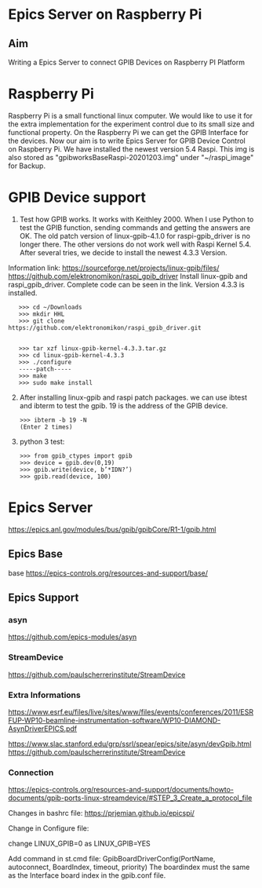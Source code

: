 # Epics Server on Raspberry Pi

## Aim
Writing a Epics Server to connect GPIB Devices on Raspberry PI Platform 


# Raspberry Pi
Raspberry Pi is a small functional linux computer. We would like to use it for the extra implementation for the experiment control due to its small size and functional property. On the Raspberry Pi we can get the GPIB Interface for the devices. Now our aim is to write Epics Server for GPIB Device Control on Raspberry Pi. We have installed the newest version 5.4 Raspi. This img is also stored as "gpibworksBaseRaspi-20201203.img" under "~/raspi_image" for Backup.
   
# GPIB Device support
1. Test how GPIB works. It works with Keithley 2000. When I use Python to test the GPIB function, sending commands and getting the answers are OK. The old patch version of linux-gpib-4.1.0 for raspi-gpib_driver is no longer there. The other versions do not work well with Raspi Kernel 5.4. After several tries, we decide to install the newest 4.3.3 Version. 

Information link:
https://sourceforge.net/projects/linux-gpib/files/
https://github.com/elektronomikon/raspi_gpib_driver
Install linux-gpib and raspi_gpib_driver. Complete code can be seen in the link. Version 4.3.3 is installed. 
      
       >>> cd ~/Downloads
       >>> mkdir HHL
       >>> git clone https://github.com/elektronomikon/raspi_gpib_driver.git


       >>> tar xzf linux-gpib-kernel-4.3.3.tar.gz
       >>> cd linux-gpib-kernel-4.3.3
       >>> ./configure
       -----patch-----
       >>> make 
       >>> sudo make install
       
2. After installing linux-gpib and raspi patch packages. we can use ibtest and ibterm to test the gpib. 19 is the address of the GPIB device. 
       
       >>> ibterm -b 19 -N
       (Enter 2 times)
       
       
3. python 3 test:

       >>> from gpib_ctypes import gpib
       >>> device = gpib.dev(0,19)
       >>> gpib.write(device, b’*IDN?’)
       >>> gpib.read(device, 100)
      
# Epics Server 

https://epics.anl.gov/modules/bus/gpib/gpibCore/R1-1/gpib.html

## Epics Base 
base <https://epics-controls.org/resources-and-support/base/>

## Epics Support 
### asyn 

<https://github.com/epics-modules/asyn>


### StreamDevice 

https://github.com/paulscherrerinstitute/StreamDevice

### Extra Informations
   https://www.esrf.eu/files/live/sites/www/files/events/conferences/2011/ESRFUP-WP10-beamline-instrumentation-software/WP10-DIAMOND-AsynDriverEPICS.pdf
   
   https://www.slac.stanford.edu/grp/ssrl/spear/epics/site/asyn/devGpib.html
https://github.com/paulscherrerinstitute/StreamDevice
      
### Connection 

https://epics-controls.org/resources-and-support/documents/howto-documents/gpib-ports-linux-streamdevice/#STEP_3_Create_a_protocol_file

Changes in bashrc file: 
https://prjemian.github.io/epicspi/


Change in Configure file:

change LINUX_GPIB=0 as LINUX_GPIB=YES

Add command in st.cmd file: GpibBoardDriverConfig(PortName, autoconnect, BoardIndex, timeout, priority) 
The boardindex must the same as the Interface board index in the gpib.conf file.

